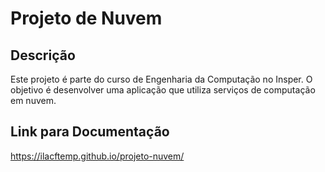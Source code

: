 # Projeto de Nuvem

## Descrição
Este projeto é parte do curso de Engenharia da Computação no Insper. O objetivo é desenvolver uma aplicação que utiliza serviços de computação em nuvem.

## Link para Documentação
https://ilacftemp.github.io/projeto-nuvem/